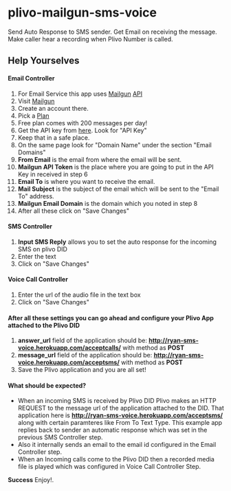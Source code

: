 plivo-mailgun-sms-voice
=======================

Send Auto Response to SMS sender. Get Email on receiving the message. Make caller hear a recording when Plivo Number is called.


## Help Yourselves


#### Email Controller

1.  For Email Service this app uses [Mailgun](http://www.mailgun.com/) [API](http://documentation.mailgun.com/)
2.  Visit [Mailgun](http://www.mailgun.com/)
3.  Create an account there.
4.  Pick a [Plan](http://www.mailgun.com/pricing)
5.  Free plan comes with 200 messages per day!
6.  Get the API key from [here](https://mailgun.com/cp). Look for "API Key"
7.  Keep that in a safe place.
8.  On the same page look for "Domain Name" under the section "Email Domains"
9.  **From Email** is the email from where the email will be sent.
10.  **Mailgun API Token** is the place where you are going to put in the API Key in received in step 6
11.  **Email To** is where you want to receive the email.
12.  **Mail Subject** is the subject of the email which will be sent to the "Email To" address.
13.  **Mailgun Email Domain** is the domain which you noted in step 8
14.  After all these click on "Save Changes"

#### SMS Controller

1.  **Input SMS Reply** allows you to set the auto response for the incoming SMS on plivo DID
2.  Enter the text
3.  Click on "Save Changes"

#### Voice Call Controller

1.  Enter the url of the audio file in the text box
2.  Click on "Save Changes"

#### After all these settings you can go ahead and configure your Plivo App attached to the Plivo DID

1.  **answer_url** field of the application should be: **http://ryan-sms-voice.herokuapp.com/acceptcalls/** with method as **POST**
2.  **message_url** field of the application should be: **http://ryan-sms-voice.herokuapp.com/acceptsms/** with method as **POST**
3.  Save the Plivo application and you are all set!

#### What should be expected?

*   When an incoming SMS is received by Plivo DID Plivo makes an HTTP REQUEST to the message url of the application attached to the DID. That application here is **http://ryan-sms-voice.herokuapp.com/acceptsms/** along with certain paramteres like From To Text Type. This example app replies back to sender an automatic response which was set in the previous SMS Controller step.
*   Also it internally sends an email to the email id configured in the Email Controller step.
*   When an Incoming calls come to the Plivo DID then a recorded media file is played which was configured in Voice Call Controller Step.

**Success** Enjoy!.
